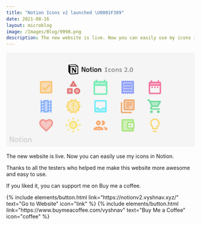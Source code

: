 ```yaml
---
title: "Notion Icons v2 launched \U0001F389"
date: 2021-08-16
layout: microblog
image: /Images/Blog/9998.png
description: The new website is live. Now you can easily use my icons in Notion
---
```


![1](/Images/Blog/9998.png)

The new website is live. Now you can easily use my icons in Notion.

Thanks to all the testers who helped me make this website more awesome and easy to use.

If you liked it, you can support me on Buy me a coffee.

<p class="text-center">
{% include elements/button.html link="https://notionv2.vyshnav.xyz/" text="Go to Website" icon="link" %}
{% include elements/button.html link="https://www.buymeacoffee.com/vyshnav" text="Buy Me a Coffee" icon="coffee" %}
</p>